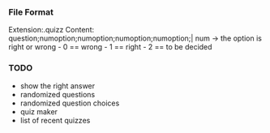

### File Format
Extension:.quizz
Content: question;numoption;numoption;numoption;numoption;|
    num -> the option is right or wrong
    - 0 == wrong
    - 1 == right
    - 2 == to be decided

### TODO
- show the right answer
- randomized questions
- randomized question choices
- quiz maker
- list of recent quizzes